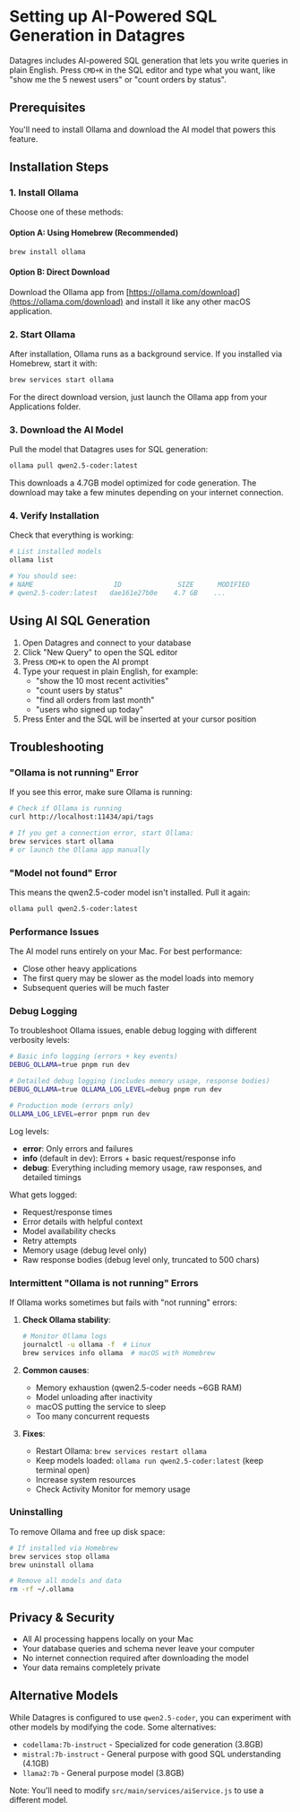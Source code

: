 # Setting up AI-Powered SQL Generation in Datagres

Datagres includes AI-powered SQL generation that lets you write queries in plain English. Press `CMD+K` in the SQL editor and type what you want, like "show me the 5 newest users" or "count orders by status".

## Prerequisites

You'll need to install Ollama and download the AI model that powers this feature.

## Installation Steps

### 1. Install Ollama

Choose one of these methods:

#### Option A: Using Homebrew (Recommended)
```bash
brew install ollama
```

#### Option B: Direct Download
Download the Ollama app from [https://ollama.com/download](https://ollama.com/download) and install it like any other macOS application.

### 2. Start Ollama

After installation, Ollama runs as a background service. If you installed via Homebrew, start it with:

```bash
brew services start ollama
```

For the direct download version, just launch the Ollama app from your Applications folder.

### 3. Download the AI Model

Pull the model that Datagres uses for SQL generation:

```bash
ollama pull qwen2.5-coder:latest
```

This downloads a 4.7GB model optimized for code generation. The download may take a few minutes depending on your internet connection.

### 4. Verify Installation

Check that everything is working:

```bash
# List installed models
ollama list

# You should see:
# NAME                    ID              SIZE      MODIFIED
# qwen2.5-coder:latest   dae161e27b0e    4.7 GB    ...
```

## Using AI SQL Generation

1. Open Datagres and connect to your database
2. Click "New Query" to open the SQL editor
3. Press `CMD+K` to open the AI prompt
4. Type your request in plain English, for example:
   - "show the 10 most recent activities"
   - "count users by status"
   - "find all orders from last month"
   - "users who signed up today"
5. Press Enter and the SQL will be inserted at your cursor position

## Troubleshooting

### "Ollama is not running" Error

If you see this error, make sure Ollama is running:

```bash
# Check if Ollama is running
curl http://localhost:11434/api/tags

# If you get a connection error, start Ollama:
brew services start ollama
# or launch the Ollama app manually
```

### "Model not found" Error

This means the qwen2.5-coder model isn't installed. Pull it again:

```bash
ollama pull qwen2.5-coder:latest
```

### Performance Issues

The AI model runs entirely on your Mac. For best performance:
- Close other heavy applications
- The first query may be slower as the model loads into memory
- Subsequent queries will be much faster

### Debug Logging

To troubleshoot Ollama issues, enable debug logging with different verbosity levels:

```bash
# Basic info logging (errors + key events)
DEBUG_OLLAMA=true pnpm run dev

# Detailed debug logging (includes memory usage, response bodies)
DEBUG_OLLAMA=true OLLAMA_LOG_LEVEL=debug pnpm run dev

# Production mode (errors only)
OLLAMA_LOG_LEVEL=error pnpm run dev
```

Log levels:
- **error**: Only errors and failures
- **info** (default in dev): Errors + basic request/response info
- **debug**: Everything including memory usage, raw responses, and detailed timings

What gets logged:
- Request/response times
- Error details with helpful context
- Model availability checks
- Retry attempts
- Memory usage (debug level only)
- Raw response bodies (debug level only, truncated to 500 chars)

### Intermittent "Ollama is not running" Errors

If Ollama works sometimes but fails with "not running" errors:

1. **Check Ollama stability**:
   ```bash
   # Monitor Ollama logs
   journalctl -u ollama -f  # Linux
   brew services info ollama  # macOS with Homebrew
   ```

2. **Common causes**:
   - Memory exhaustion (qwen2.5-coder needs ~6GB RAM)
   - Model unloading after inactivity
   - macOS putting the service to sleep
   - Too many concurrent requests

3. **Fixes**:
   - Restart Ollama: `brew services restart ollama`
   - Keep models loaded: `ollama run qwen2.5-coder:latest` (keep terminal open)
   - Increase system resources
   - Check Activity Monitor for memory usage

### Uninstalling

To remove Ollama and free up disk space:

```bash
# If installed via Homebrew
brew services stop ollama
brew uninstall ollama

# Remove all models and data
rm -rf ~/.ollama
```

## Privacy & Security

- All AI processing happens locally on your Mac
- Your database queries and schema never leave your computer
- No internet connection required after downloading the model
- Your data remains completely private

## Alternative Models

While Datagres is configured to use `qwen2.5-coder`, you can experiment with other models by modifying the code. Some alternatives:

- `codellama:7b-instruct` - Specialized for code generation (3.8GB)
- `mistral:7b-instruct` - General purpose with good SQL understanding (4.1GB)
- `llama2:7b` - General purpose model (3.8GB)

Note: You'll need to modify `src/main/services/aiService.js` to use a different model.